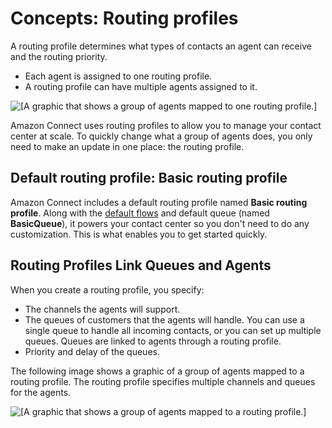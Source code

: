 # Concepts: Routing profiles<a name="concepts-routing"></a>

A routing profile determines what types of contacts an agent can receive and the routing priority\. 
+ Each agent is assigned to one routing profile\.
+ A routing profile can have multiple agents assigned to it\.

![\[A graphic that shows a group of agents mapped to one routing profile.\]](http://docs.aws.amazon.com/connect/latest/adminguide/images/agents-routing-profile.png)

Amazon Connect uses routing profiles to allow you to manage your contact center at scale\. To quickly change what a group of agents does, you only need to make an update in one place: the routing profile\.

## Default routing profile: Basic routing profile<a name="concepts-default-routing-profile"></a>

Amazon Connect includes a default routing profile named **Basic routing profile**\. Along with the [default flows](contact-flow-default.md) and default queue \(named **BasicQueue**\), it powers your contact center so you don't need to do any customization\. This is what enables you to get started quickly\. 

## Routing Profiles Link Queues and Agents<a name="concepts-routing-profiles-queues"></a>

When you create a routing profile, you specify: 
+ The channels the agents will support\.
+ The queues of customers that the agents will handle\. You can use a single queue to handle all incoming contacts, or you can set up multiple queues\. Queues are linked to agents through a routing profile\.
+ Priority and delay of the queues\.

The following image shows a graphic of a group of agents mapped to a routing profile\. The routing profile specifies multiple channels and queues for the agents\.

![\[A graphic that shows a group of agents mapped to a routing profile.\]](http://docs.aws.amazon.com/connect/latest/adminguide/images/routing-profile-3.png)